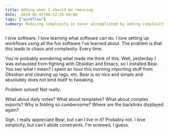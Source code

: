```yaml
---
title: Adding when I should be removing
date:  2024-05-02T06:12:35-04:00
tags: ["workflow"]
summary: Reducing complexity is never accomplished by adding complexity.
---
```


I love software. I love learning what software can do. I love setting up workflows using all the fun software I've learned about. The problem is that this leads to chaos and complexity. Every time.

You're probably wondering what made me think of this. Well, yesterday I was exhausted from fighting with Obsidian and Emacs, so I installed Bear. You see what I mean? I spent an hour this morning importing stuff from Obsidian and cleaning up tags, etc. Bear is so nice and simple and absolutely does not lend itself to tweaking.

Problem solved! Not really.

What about daily notes? What about templates? What about complex exports? Why is folding so cumbersome? Where are the backlinks displayed again?

Sigh. I really appreciate Bear, but can I *live* in it? Probably not. I love simplicity, but can't abide constraints. I'm screwed, I guess.

